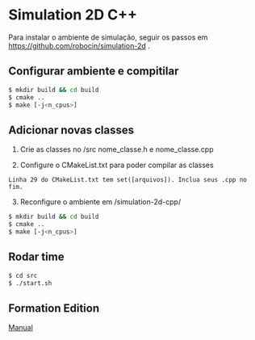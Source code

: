 # Simulation 2D C++

Para instalar o ambiente de simulação, seguir os passos em https://github.com/robocin/simulation-2d .

## Configurar ambiente e compitilar

```sh
$ mkdir build && cd build
$ cmake ..
$ make [-j<n_cpus>]
```

## Adicionar novas classes

1. Crie as classes no /src nome_classe.h e nome_classe.cpp 

2. Configure o CMakeList.txt para poder compilar as classes
```
Linha 29 do CMakeList.txt tem set([arquivos]). Inclua seus .cpp no fim.
```

3. Reconfigure o ambiente em /simulation-2d-cpp/

```sh
$ mkdir build && cd build
$ cmake ..
$ make [-j<n_cpus>]
```

## Rodar time

```sh
$ cd src
$ ./start.sh
```

## Formation Edition

[Manual](https://github.com/robocin/simulation-2d-cpp/blob/cso-newFormations-65/src/formations-robocin/FormationEdition.md)